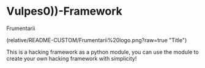 # Vulpes0))-Framework
Frumentarii 

(relative/README-CUSTOM/Frumentarii%20logo.png?raw=true "Title")

This is a hacking framework as a python module, you can use the module to create your own hacking framework with simplicity!
